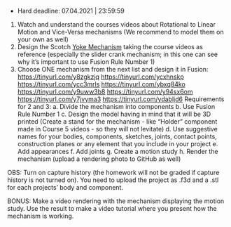 * Hard deadline:  07.04.2021 | 23:59:59
1. Watch and understand the courses videos about Rotational to Linear Motion and Vice-Versa mechanisms (We recommend to model them on your own as well)
2. Design the Scotch [Yoke Mechanism](https://www.youtube.com/watch?v=HhX-8RyP214&ab_channel=SkylineTutorials) taking the course videos as reference (especially the slider crank mechanism; in this one can see why it’s important to use Fusion Rule Number 1)
3. Choose ONE mechanism from the next list and design it in Fusion:
  https://tinyurl.com/y8zgkzjq
  https://tinyurl.com/ycxhnskp
  https://tinyurl.com/ycc3mrls
  https://tinyurl.com/ybxq84ko
  https://tinyurl.com/y9uww3b8
  https://tinyurl.com/y94sx6om
  https://tinyurl.com/y7jvyma3
  https://tinyurl.com/ydabljd6
Requirements for 2 and 3:
  a. Divide the mechanism into components
  b. Use Fusion Rule Number 1
  c. Design the model having in mind that it will be 3D printed (Create a stand for the mechanism - like “Holder” component made in Course 5 videos - so they will not levitate)
  d. Use suggestive names for your bodies, components, sketches, joints, contact points, construction planes or any element that you include in your project
  e. Add appearances
  f. Add joints
  g. Create a motion study
  h. Render the mechanism (upload a rendering photo to GitHub as well)

  OBS: Turn on capture history (the homework will not be graded if capture history is not turned on). You need to upload the project as .f3d and a .stl for each projects’ body and component.

  BONUS:  Make a video rendering with the mechanism displaying the motion study. Use the result to make a video tutorial where you present how the mechanism is working.
